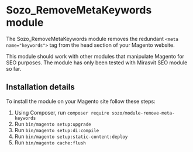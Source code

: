 # Sozo_RemoveMetaKeywords module
The Sozo_RemoveMetaKeywords module removes the redundant `<meta name="keywords">` tag from the head section of your Magento website.

This module should work with other modules that manipulate Magento for SEO purposes. The module has only been tested with Mirasvit SEO module so far.

## Installation details

To install the module on your Magento site follow these steps:
1. Using Composer, run `composer require sozo/module-remove-meta-keywords`
2. Run `bin/magento setup:upgrade`
3. Run `bin/magento setup:di:compile`
4. Run `bin/magento setup:static-content:deploy`
5. Run `bin/magento cache:flush`

